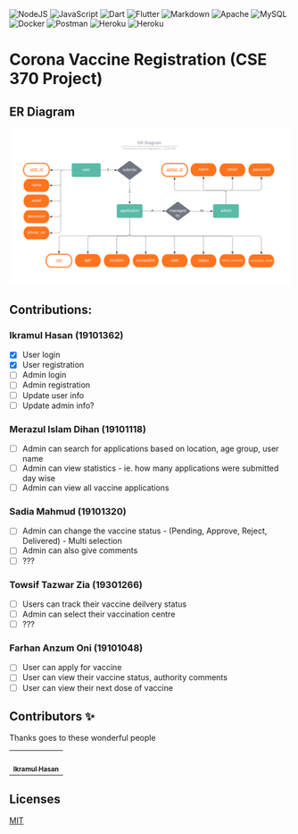 <img alt="NodeJS" src="https://img.shields.io/badge/node.js-%2343853D.svg?&style=for-the-badge&logo=node.js&logoColor=white"/>
<img alt="JavaScript" src="https://img.shields.io/badge/javascript-%23323330.svg?&style=for-the-badge&logo=javascript&logoColor=%23F7DF1E"/>
<img alt="Dart" src="https://img.shields.io/badge/dart-%230175C2.svg?&style=for-the-badge&logo=dart&logoColor=white"/>
<img alt="Flutter" src="https://img.shields.io/badge/Flutter-%2302569B.svg?style=for-the-badge&logo=Flutter&logoColor=white" />
<img alt="Markdown" src="https://img.shields.io/badge/markdown-%23000000.svg?&style=for-the-badge&logo=markdown&logoColor=white"/>
<img alt="Apache" src="https://img.shields.io/badge/apache-%23D42029.svg?&style=for-the-badge&logo=apache&logoColor=white"/>
<img alt="MySQL" src="https://img.shields.io/badge/mysql-%2300f.svg?&style=for-the-badge&logo=mysql&logoColor=white"/>
<img alt="Docker" src="https://img.shields.io/badge/docker-%230db7ed.svg?&style=for-the-badge&logo=docker&logoColor=white"/>
<img alt="Postman" src="https://img.shields.io/badge/Postman-FF6C37?style=for-the-badge&logo=postman&logoColor=red" />
<img alt="Heroku" src="https://img.shields.io/badge/heroku-%23430098.svg?&style=for-the-badge&logo=heroku&logoColor=white"/>
<img alt="Heroku" src="https://img.shields.io/github/license/Ileriayo/markdown-badges?style=for-the-badge"/>

# Corona Vaccine Registration (CSE 370 Project)

## ER Diagram
<img src="documentation/images/covid.png" alt="drawing"/>

## Contributions:

### Ikramul Hasan (19101362)

- [x] User login
- [x] User registration
- [ ] Admin login
- [ ] Admin registration
- [ ] Update user info
- [ ] Update admin info?

### Merazul Islam Dihan (19101118)

- [ ] Admin can search for applications based on location, age group, user name
- [ ] Admin can view statistics - ie. how many applications were submitted day wise
- [ ] Admin can view all vaccine applications

### Sadia Mahmud (19101320)

- [ ] Admin can change the vaccine status - (Pending, Approve, Reject, Delivered) - Multi selection
- [ ] Admin can also give comments
- [ ] ???

### Towsif Tazwar Zia (19301266)

- [ ] Users can track their vaccine deilvery status
- [ ] Admin can select their vaccination centre
- [ ] ???
### Farhan Anzum Oni (19101048)

- [ ] User can apply for vaccine
- [ ] User can view their vaccine status, authority comments
- [ ] User can view their next dose of vaccine

## Contributors ✨

Thanks goes to these wonderful people

<table>
  <tr>
    <td align="center"><a href="https://ikramhasan-portfolio.web.app/"><img src="https://avatars.githubusercontent.com/u/61601841?s=400&u=29e4cf17536ff7ffc7240bf9858eb6501a609a2d&v=4" width="100px;" alt=""/>
    <br />
    <sub><b>Ikramul Hasan</b></sub></a>
    </td>
  </tr>
</table>

## Licenses
[MIT](LICENSE) 
